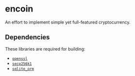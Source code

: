 # encoin

An effort to implement simple yet full-featured cryptocurrency.

## Dependencies

These libraries are required for building:

* [`openssl`](https://github.com/openssl/openssl#build-and-install)
* [`secp256k1`](https://github.com/bitcoin-core/secp256k1#build-steps)
* [`sqlite_orm`](https://github.com/fnc12/sqlite_orm#installation)
